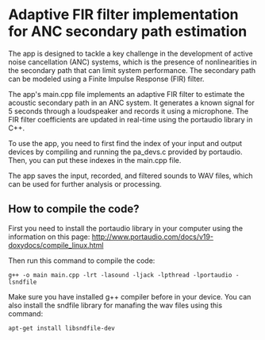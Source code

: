 # Adaptive FIR filter implementation for ANC secondary path estimation

The app is designed to tackle a key challenge in the development of active noise cancellation (ANC) systems, which is the presence of nonlinearities in the secondary path that can limit system performance. The secondary path can be modeled using a Finite Impulse Response (FIR) filter.

The app's main.cpp file implements an adaptive FIR filter to estimate the acoustic secondary path in an ANC system. It generates a known signal for 5 seconds through a loudspeaker and records it using a microphone. The FIR filter coefficients are updated in real-time using the portaudio library in C++.

To use the app, you need to first find the index of your input and output devices by compiling and running the pa_devs.c provided by portaudio. Then, you can put these indexes in the main.cpp file.

The app saves the input, recorded, and filtered sounds to WAV files, which can be used for further analysis or processing. 

## How to compile the code?

First you need to install the portaudio library in your computer using the information on this page: http://www.portaudio.com/docs/v19-doxydocs/compile_linux.html

Then run this command to compile the code:
```
g++ -o main main.cpp -lrt -lasound -ljack -lpthread -lportaudio -lsndfile
```
Make sure you have installed g++ compiler before in your device. You can also install the sndfile library for manafing the wav files using this command: 

```
apt-get install libsndfile-dev
```


